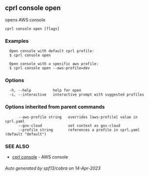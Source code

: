 ## cprl console open

opens AWS console

```
cprl console open [flags]
```

### Examples

```
  Open console with default cprl profile:
  $ cprl console open
  
  Open console with a specific aws profile:
  $ cprl console open --aws-profile=dev
```

### Options

```
  -h, --help          help for open
  -i, --interactive   interactive prompt with suggested profiles
```

### Options inherited from parent commands

```
      --aws-profile string   overrides [aws-profile] value in cprl.yaml
      --gov-cloud            set context as gov-cloud
      --profile string       references a profile in cprl.yaml (default "default")
```

### SEE ALSO

* [cprl console](cprl_console.md)	 - AWS console

###### Auto generated by spf13/cobra on 14-Apr-2023
